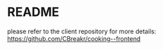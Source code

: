 # README

please refer to the client repository for more details: https://github.com/CBreakr/cooking--frontend